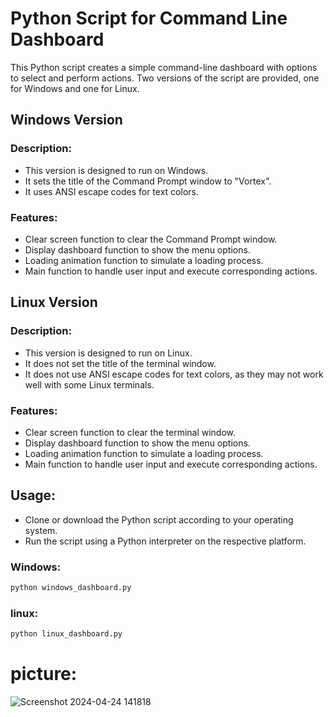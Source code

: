 # Python Script for Command Line Dashboard

This Python script creates a simple command-line dashboard with options to select and perform actions. Two versions of the script are provided, one for Windows and one for Linux.

## Windows Version

### Description:
- This version is designed to run on Windows.
- It sets the title of the Command Prompt window to "Vortex".
- It uses ANSI escape codes for text colors.

### Features:
- Clear screen function to clear the Command Prompt window.
- Display dashboard function to show the menu options.
- Loading animation function to simulate a loading process.
- Main function to handle user input and execute corresponding actions.

## Linux Version

### Description:
- This version is designed to run on Linux.
- It does not set the title of the terminal window.
- It does not use ANSI escape codes for text colors, as they may not work well with some Linux terminals.

### Features:
- Clear screen function to clear the terminal window.
- Display dashboard function to show the menu options.
- Loading animation function to simulate a loading process.
- Main function to handle user input and execute corresponding actions.

## Usage:
- Clone or download the Python script according to your operating system.
- Run the script using a Python interpreter on the respective platform.

### Windows:
```bash
python windows_dashboard.py
```
### linux:
```bash
python linux_dashboard.py
```
# picture:
![Screenshot 2024-04-24 141818](https://github.com/vortex3546/darkvortex/assets/166772449/73af0adc-5407-4e6a-9198-be4942e4fbc3)
